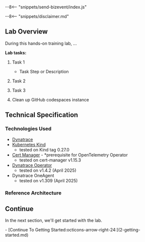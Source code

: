 --8<-- "snippets/send-bizevent/index.js"

<!--TODO: Update disclaimer (optional) -->
--8<-- "snippets/disclaimer.md"

<!--TODO: Update lab overview (match readme) -->
## Lab Overview

During this hands-on training lab, ...

**Lab tasks:**

1. Task 1

     - Task Step or Description

2. Task 2

3. Task 3

10. Clean up GitHub codespaces instance

<!--TODO: Update tech spec of lab components -->
## Technical Specification

### Technologies Used
- [Dynatrace](https://www.dynatrace.com/trial)
- [Kubernetes Kind](https://kind.sigs.k8s.io/)
    - tested on Kind tag 0.27.0
- [Cert Manager](https://cert-manager.io/) - *prerequisite for OpenTelemetry Operator
    - tested on cert-manager v1.15.3
- [Dynatrace Operator](https://github.com/Dynatrace/dynatrace-operator)
    - tested on v1.4.2 (April 2025)
- Dynatrace OneAgent
    - tested on v1.309 (April 2025)

### Reference Architecture

## Continue

In the next section, we'll get started with the lab.

<div class="grid cards" markdown>
- [Continue To Getting Started:octicons-arrow-right-24:](2-getting-started.md)
</div>